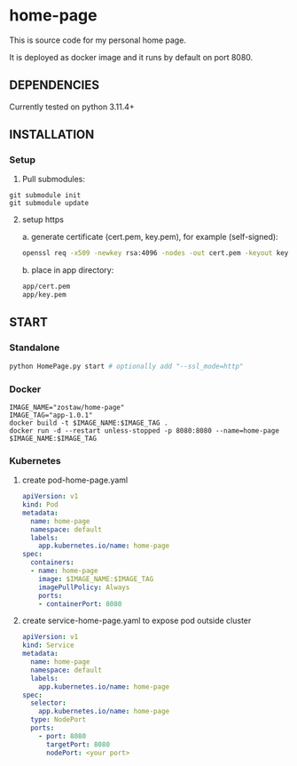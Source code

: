 # home-page

This is source code for my personal home page.

It is deployed as docker image and it runs by default on port 8080.

## DEPENDENCIES

Currently tested on python 3.11.4+

## INSTALLATION

### Setup

1. Pull submodules:

```
git submodule init
git submodule update
```

2. setup https

    a. generate certificate (cert.pem, key.pem), for example (self-signed):
    ```bash
    openssl req -x509 -newkey rsa:4096 -nodes -out cert.pem -keyout key.pem -days 365
    ```

    b. place in app directory:
    ```bash
    app/cert.pem
    app/key.pem
    ```

## START

### Standalone

```bash
python HomePage.py start # optionally add "--ssl_mode=http"
```

### Docker

```bash"
IMAGE_NAME="zostaw/home-page"
IMAGE_TAG="app-1.0.1"
docker build -t $IMAGE_NAME:$IMAGE_TAG .
docker run -d --restart unless-stopped -p 8080:8080 --name=home-page $IMAGE_NAME:$IMAGE_TAG
```

### Kubernetes

1. create pod-home-page.yaml

    ```yaml
    apiVersion: v1
    kind: Pod
    metadata:
      name: home-page
      namespace: default
      labels:
        app.kubernetes.io/name: home-page
    spec:
      containers:
      - name: home-page
        image: $IMAGE_NAME:$IMAGE_TAG
        imagePullPolicy: Always
        ports:
        - containerPort: 8080
    ```

2. create service-home-page.yaml to expose pod outside cluster

    ```yaml
    apiVersion: v1
    kind: Service
    metadata:
      name: home-page
      namespace: default
      labels:
        app.kubernetes.io/name: home-page
    spec:
      selector:
        app.kubernetes.io/name: home-page
      type: NodePort
      ports:
        - port: 8080
          targetPort: 8080
          nodePort: <your port>
    ```
